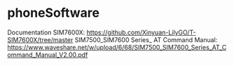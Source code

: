 # phoneSoftware

Documentation SIM7600X: https://github.com/Xinyuan-LilyGO/T-SIM7600X/tree/master
SIM7500_SIM7600 Series_ AT Command Manual: https://www.waveshare.net/w/upload/6/68/SIM7500_SIM7600_Series_AT_Command_Manual_V2.00.pdf
